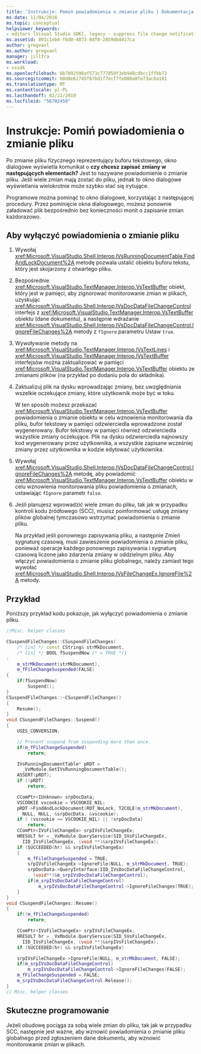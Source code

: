 ```yaml
---
title: 'Instrukcje: Pomiń powiadomienia o zmianie pliku | Dokumentacja firmy Microsoft'
ms.date: 11/04/2016
ms.topic: conceptual
helpviewer_keywords:
- editors [Visual Studio SDK], legacy - suppress file change notification
ms.assetid: 891c1eb4-f6d0-4073-8df0-2859dbd417ca
author: gregvanl
ms.author: gregvanl
manager: jillfra
ms.workload:
- vssdk
ms.openlocfilehash: 6b7892596af573c777d59f3eb948cdbcc1ffbb72
ms.sourcegitcommit: b0d8e61745f67bd1f7ecf7fe080a0fe73ac6a181
ms.translationtype: MT
ms.contentlocale: pl-PL
ms.lasthandoff: 02/22/2019
ms.locfileid: "56702450"
---
```

# <a name="how-to-suppress-file-change-notifications"></a>Instrukcje: Pomiń powiadomienia o zmianie pliku
Po zmianie pliku fizycznego reprezentujący buforu tekstowego, okno dialogowe wyświetla komunikat o **czy chcesz zapisać zmiany w następujących elementach?** Jest to nazywane powiadomienie o zmianie pliku. Jeśli wiele zmian mają zostać do pliku, jednak to okno dialogowe wyświetlania wielokrotnie może szybko stać się irytujące.

 Programowe można pominąć to okno dialogowe, korzystając z następującej procedury. Przez pominięcie okna dialogowego, możesz ponownie załadować plik bezpośrednio bez konieczności monit o zapisanie zmian każdorazowo.

## <a name="to-suppress-file-change-notification"></a>Aby wyłączyć powiadomienia o zmianie pliku

1.  Wywołaj <xref:Microsoft.VisualStudio.Shell.Interop.IVsRunningDocumentTable.FindAndLockDocument%2A> metodę pozwala ustalić obiektu buforu tekstu, który jest skojarzony z otwartego pliku.

2.  Bezpośrednie <xref:Microsoft.VisualStudio.TextManager.Interop.VsTextBuffer> obiekt, który jest w pamięci, aby zignorować monitorowanie zmian w plikach, uzyskując <xref:Microsoft.VisualStudio.Shell.Interop.IVsDocDataFileChangeControl> interfejs z <xref:Microsoft.VisualStudio.TextManager.Interop.VsTextBuffer> obiektu (dane dokumentu), a następnie wdrażanie <xref:Microsoft.VisualStudio.Shell.Interop.IVsDocDataFileChangeControl.IgnoreFileChanges%2A> metody z `fIgnore` parametru Ustaw `true`.

3.  Wywoływanie metody na <xref:Microsoft.VisualStudio.TextManager.Interop.IVsTextLines> i <xref:Microsoft.VisualStudio.TextManager.Interop.IVsTextBuffer> interfejsów można zaktualizować w pamięci <xref:Microsoft.VisualStudio.TextManager.Interop.VsTextBuffer> obiektu ze zmianami plików (na przykład po dodaniu pola do składnika).

4.  Zaktualizuj plik na dysku wprowadzając zmiany, bez uwzględniania wszelkie oczekujące zmiany, które użytkownik może być w toku.

     W ten sposób możesz przekazać <xref:Microsoft.VisualStudio.TextManager.Interop.VsTextBuffer> powiadomienia o zmianie obiektu w celu wznowienia monitorowania dla pliku, bufor tekstowy w pamięci odzwierciedla wprowadzone został wygenerowany. Bufor tekstowy w pamięci również odzwierciedla wszystkie zmiany oczekujące. Plik na dysku odzwierciedla najnowszy kod wygenerowany przez użytkownika, a wszystkie zapisane wcześniej zmiany przez użytkownika w kodzie edytować użytkownika.

5.  Wywołaj <xref:Microsoft.VisualStudio.Shell.Interop.IVsDocDataFileChangeControl.IgnoreFileChanges%2A> metodę, aby powiadomić <xref:Microsoft.VisualStudio.TextManager.Interop.VsTextBuffer> obiektu w celu wznowienia monitorowania pliku powiadomienia o zmianach, ustawiając `fIgnore` parametr `false`.

6.  Jeśli planujesz wprowadzić wiele zmian do pliku, tak jak w przypadku kontroli kodu źródłowego (SCC), musisz poinformować usługę zmiany plików globalnej tymczasowo wstrzymać powiadomienia o zmianie pliku.

     Na przykład jeśli ponownego zapisywania pliku, a następnie Zmień sygnaturę czasową, musi zawieszenie powiadomienia o zmianie pliku, ponieważ operacje każdego ponownego zapisywania i sygnaturę czasową liczone jako zdarzenia zmiany w oddzielnym pliku. Aby włączyć powiadomienia o zmianie pliku globalnego, należy zamiast tego wywołać <xref:Microsoft.VisualStudio.Shell.Interop.IVsFileChangeEx.IgnoreFile%2A> metody.

## <a name="example"></a>Przykład
 Poniższy przykład kodu pokazuje, jak wyłączyć powiadomienia o zmianie pliku.

```cpp
//Misc. helper classes

CSuspendFileChanges::CSuspendFileChanges(
    /* [in] */ const CString& strMkDocument,
    /* [in] */ BOOL fSuspendNow /* = TRUE */)
:
    m_strMkDocument(strMkDocument),
    m_fFileChangeSuspended(FALSE)
{
    if(fSuspendNow)
        Suspend();
}
CSuspendFileChanges::~CSuspendFileChanges()
{
    Resume();
}
void CSuspendFileChanges::Suspend()
{
    USES_CONVERSION;

    // Prevent suspend from suspending more than once.
    if(m_fFileChangeSuspended)
        return;

    IVsRunningDocumentTable* pRDT =
      _VxModule.GetIVsRunningDocumentTable();
    ASSERT(pRDT);
    if (!pRDT)
        return;

    CComPtr<IUnknown> srpDocData;
    VSCOOKIE vscookie = VSCOOKIE_NIL;
    pRDT->FindAndLockDocument(RDT_NoLock, T2COLE(m_strMkDocument), 
      NULL, NULL, &srpDocData, &vscookie);
    if ( (vscookie == VSCOOKIE_NIL) || !srpDocData)
        return;
    CComPtr<IVsFileChangeEx> srpIVsFileChangeEx;
    HRESULT hr = _VxModule.QueryService(SID_SVsFileChangeEx,
      IID_IVsFileChangeEx, (void **)&srpIVsFileChangeEx);
    if (SUCCEEDED(hr) && srpIVsFileChangeEx)
    {
        m_fFileChangeSuspended = TRUE;
        srpIVsFileChangeEx->IgnoreFile(NULL, m_strMkDocument, TRUE);
        srpDocData->QueryInterface(IID_IVsDocDataFileChangeControl,
          (void**)&m_srpIVsDocDataFileChangeControl);
        if(m_srpIVsDocDataFileChangeControl)
            m_srpIVsDocDataFileChangeControl->IgnoreFileChanges(TRUE);
    }
}
void CSuspendFileChanges::Resume()
{
    if(!m_fFileChangeSuspended)
        return;

    CComPtr<IVsFileChangeEx> srpIVsFileChangeEx;
    HRESULT hr = _VxModule.QueryService(SID_SVsFileChangeEx,
      IID_IVsFileChangeEx, (void **)&srpIVsFileChangeEx);
    if (SUCCEEDED(hr) && srpIVsFileChangeEx)

    srpIVsFileChangeEx->IgnoreFile(NULL, m_strMkDocument, FALSE);
    if(m_srpIVsDocDataFileChangeControl)
        m_srpIVsDocDataFileChangeControl->IgnoreFileChanges(FALSE);
    m_fFileChangeSuspended = FALSE;
    m_srpIVsDocDataFileChangeControl.Release();
}
// Misc. helper classes
```

## <a name="robust-programming"></a>Skuteczne programowanie
 Jeżeli obudowę pociąga za sobą wiele zmian do pliku, tak jak w przypadku SCC, następnie jest ważne, aby wznowić powiadomienia o zmianie pliku globalnego przed zgłoszeniem dane dokumentu, aby wznowić monitorowanie zmian w plikach.